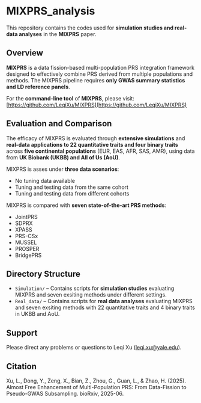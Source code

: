 # MIXPRS_analysis  
This repository contains the codes used for **simulation studies and real-data analyses** in the **MIXPRS** paper.  

## Overview  
**MIXPRS** is a data fission-based multi-population PRS integration framework designed to effectively combine PRS derived from multiple populations and methods. The MIXPRS pipeline requires **only GWAS summary statistics and LD reference panels**.

For the **command-line tool** of **MIXPRS**, please visit: [https://github.com/LeqiXu/MIXPRS](https://github.com/LeqiXu/MIXPRS)

## Evaluation and Comparison  
The efficacy of MIXPRS is evaluated through **extensive simulations** and **real-data applications to 22 quantitative traits and four binary traits** across **five continental populations** (EUR, EAS, AFR, SAS, AMR), using data from **UK Biobank (UKBB) and All of Us (AoU)**.  

MIXPRS is asses under **three data scenarios**:  
- No tuning data available
- Tuning and testing data from the same cohort
- Tuning and testing data from different cohorts  

MIXPRS is compared with **seven state-of-the-art PRS methods**:  
- JointPRS
- SDPRX  
- XPASS  
- PRS-CSx  
- MUSSEL  
- PROSPER  
- BridgePRS

## Directory Structure  
- `Simulation/` – Contains scripts for **simulation studies** evaluating MIXPRS and seven exsiting methods under different settings.  
- `Real_data/` – Contains scripts for **real data analyses** evaluating MIXPRS and seven exsiting methods with 22 quantitative traits and 4 binary traits in UKBB and AoU.

## Support
Please direct any problems or questions to Leqi Xu (leqi.xu@yale.edu).

## Citation  
Xu, L., Dong, Y., Zeng, X., Bian, Z., Zhou, G., Guan, L., & Zhao, H. (2025). Almost Free Enhancement of Multi-Population PRS: From Data-Fission to Pseudo-GWAS Subsampling. bioRxiv, 2025-06.
